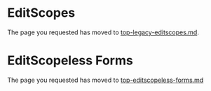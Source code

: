 
# EditScopes 

The page you requested has moved to [top-legacy-editscopes.md](top-legacy-editscopes.md).

# EditScopeless  Forms

The page you requested has moved to [top-editscopeless-forms.md](top-editscopeless-forms.md.)
